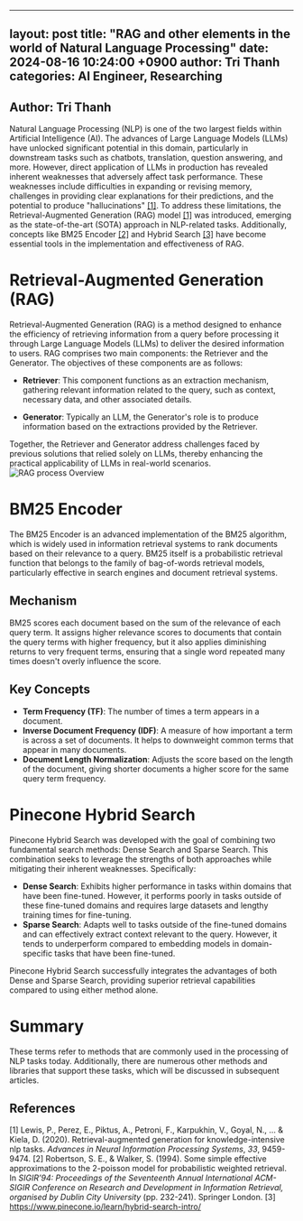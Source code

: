 
---
layout: post
title: "RAG and other elements in the world of Natural Language Processing"
date: 2024-08-16 10:24:00 +0900
author: Tri Thanh
categories: AI Engineer, Researching
---

## Author: Tri Thanh

Natural Language Processing (NLP) is one of the two largest fields within Artificial Intelligence (AI). The advances of Large Language Models (LLMs) have unlocked significant potential in this domain, particularly in downstream tasks such as chatbots, translation, question answering, and more. However, direct application of LLMs in production has revealed inherent weaknesses that adversely affect task performance. These weaknesses include difficulties in expanding or revising memory, challenges in providing clear explanations for their predictions, and the potential to produce "hallucinations" [[1]](#1).
To address these limitations, the Retrieval-Augmented Generation (RAG) model [[1]](#2) was introduced, emerging as the state-of-the-art (SOTA) approach in NLP-related tasks. Additionally, concepts like BM25 Encoder [[2]](#1) and Hybrid Search [[3]](#1) have become essential tools in the implementation and effectiveness of RAG.

# Retrieval-Augmented Generation (RAG)

Retrieval-Augmented Generation (RAG) is a method designed to enhance the efficiency of retrieving information from a query before processing it through Large Language Models (LLMs) to deliver the desired information to users. RAG comprises two main components: the Retriever and the Generator. The objectives of these components are as follows:

-   **Retriever**: This component functions as an extraction mechanism, gathering relevant information related to the query, such as context, necessary data, and other associated details.
   
-   **Generator**: Typically an LLM, the Generator's role is to produce information based on the extractions provided by the Retriever.

Together, the Retriever and Generator address challenges faced by previous solutions that relied solely on LLMs, thereby enhancing the practical applicability of LLMs in real-world scenarios.
![RAG process Overview](https://drive.google.com/file/d/14WsVBTd940YEvRttjnYT-gUA97WMSpwG/view?usp=drive_link)


# BM25 Encoder

The BM25 Encoder is an advanced implementation of the BM25 algorithm, which is widely used in information retrieval systems to rank documents based on their relevance to a query. BM25 itself is a probabilistic retrieval function that belongs to the family of bag-of-words retrieval models, particularly effective in search engines and document retrieval systems.

## Mechanism

BM25 scores each document based on the sum of the relevance of each query term. It assigns higher relevance scores to documents that contain the query terms with higher frequency, but it also applies diminishing returns to very frequent terms, ensuring that a single word repeated many times doesn't overly influence the score.

## Key Concepts

-   **Term Frequency (TF)**: The number of times a term appears in a document.
-   **Inverse Document Frequency (IDF)**: A measure of how important a term is across a set of documents. It helps to downweight common terms that appear in many documents.
-   **Document Length Normalization**: Adjusts the score based on the length of the document, giving shorter documents a higher score for the same query term frequency.


# Pinecone Hybrid Search


Pinecone Hybrid Search was developed with the goal of combining two fundamental search methods: Dense Search and Sparse Search. This combination seeks to leverage the strengths of both approaches while mitigating their inherent weaknesses. Specifically:

-   **Dense Search**: Exhibits higher performance in tasks within domains that have been fine-tuned. However, it performs poorly in tasks outside of these fine-tuned domains and requires large datasets and lengthy training times for fine-tuning.
-   **Sparse Search**: Adapts well to tasks outside of the fine-tuned domains and can effectively extract context relevant to the query. However, it tends to underperform compared to embedding models in domain-specific tasks that have been fine-tuned.
   
Pinecone Hybrid Search successfully integrates the advantages of both Dense and Sparse Search, providing superior retrieval capabilities compared to using either method alone.

# Summary
These terms refer to methods that are commonly used in the processing of NLP tasks today. Additionally, there are numerous other methods and libraries that support these tasks, which will be discussed in subsequent articles.

## References


<a id="1">[1]</a> Lewis, P., Perez, E., Piktus, A., Petroni, F., Karpukhin, V., Goyal, N., ... & Kiela, D. (2020). Retrieval-augmented generation for knowledge-intensive nlp tasks. _Advances in Neural Information Processing Systems_, _33_, 9459-9474.
<a id="2">[2]</a> Robertson, S. E., & Walker, S. (1994). Some simple effective approximations to the 2-poisson model for probabilistic weighted retrieval. In _SIGIR’94: Proceedings of the Seventeenth Annual International ACM-SIGIR Conference on Research and Development in Information Retrieval, organised by Dublin City University_ (pp. 232-241). Springer London.
<a id="3">[3]</a> https://www.pinecone.io/learn/hybrid-search-intro/